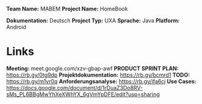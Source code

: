 **Team Name:** MABEM
**Project Name:** HomeBook

**Dokumentation:** Deutsch 
**Project Typ:** UXA
**Sprache:** Java 
**Platform:** Android

# Links

**Meeting:** meet.google.com/xzv-gbap-awf
**PRODUCT SPRINT PLAN:** https://rb.gy/0tg9dp
**Projektdokumentation:** https://rb.gy/bcmrd1
**TODO:**  https://rb.gy/m1yr0q
**Anforderungsanalyse:** https://rb.gy/ifa6cj
**Use Cases:** https://docs.google.com/document/d/1rDuaZ3Do8RV-sMs_PL6BBgMwYhXeXWhYX_6gVmYpDFE/edit?usp=sharing
